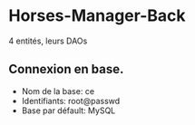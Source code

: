 # Horses-Manager-Back
4 entités, leurs DAOs

## Connexion en base.
 - Nom de la base: ce
 - Identifiants: root@passwd
 - Base par défault: MySQL
